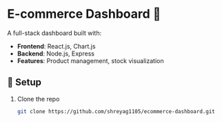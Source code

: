 # E-commerce Dashboard 🛒

A full-stack dashboard built with:
- **Frontend**: React.js, Chart.js
- **Backend**: Node.js, Express
- **Features**: Product management, stock visualization

## 🚀 Setup
1. Clone the repo
   ```bash
   git clone https://github.com/shreyag1105/ecommerce-dashboard.git

